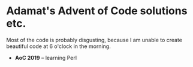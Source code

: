 # Adamat's Advent of Code solutions etc.

Most of the code is probably disgusting, because I am unable to create beautiful
code at 6 o'clock in the morning.

- **AoC 2019** – learning Perl
